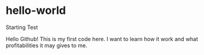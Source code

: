 # hello-world
Starting Test

Hello Github! This is my first code here. I want to learn how it work and what profitabilities it may gives to me.
